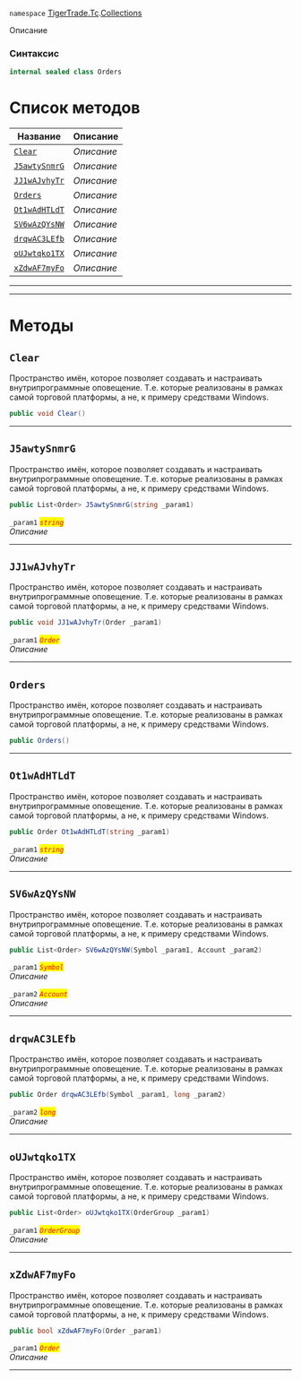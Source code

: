 
`namespace` [TigerTrade.Tc](../../TigerTrade.Tc.md).[Collections](../../TigerTrade.Tc/Collections.md)


Описание

### Синтаксис
```csharp
internal sealed class Orders
```


# Список методов
| Название | Описание |
| --- | --- |
| [`Clear`](#Clear-m) | *Описание* |
| [`J5awtySnmrG`](#J5awtySnmrG-m) | *Описание* |
| [`JJ1wAJvhyTr`](#JJ1wAJvhyTr-m) | *Описание* |
| [`Orders`](#Orders-m) | *Описание* |
| [`Ot1wAdHTLdT`](#Ot1wAdHTLdT-m) | *Описание* |
| [`SV6wAzQYsNW`](#SV6wAzQYsNW-m) | *Описание* |
| [`drqwAC3LEfb`](#drqwAC3LEfb-m) | *Описание* |
| [`oUJwtqko1TX`](#oUJwtqko1TX-m) | *Описание* |
| [`xZdwAF7myFo`](#xZdwAF7myFo-m) | *Описание* |





***  
***  
# Методы

## `Clear`<a href="Clear-m" id="Clear-m"></a>
Пространство имён, которое позволяет создавать и настраивать внутрипрограммные оповещение. Т.е. которые реализованы в рамках самой торговой платформы, а не, к примеру средствами Windows.

```csharp
public void Clear()
```

***  

## `J5awtySnmrG`<a href="J5awtySnmrG-m" id="J5awtySnmrG-m"></a>
Пространство имён, которое позволяет создавать и настраивать внутрипрограммные оповещение. Т.е. которые реализованы в рамках самой торговой платформы, а не, к примеру средствами Windows.

```csharp
public List<Order> J5awtySnmrG(string _param1)
```

`_param1` <mark style="color:red;">*`string`*</mark>  
 *Описание*  


***  

## `JJ1wAJvhyTr`<a href="JJ1wAJvhyTr-m" id="JJ1wAJvhyTr-m"></a>
Пространство имён, которое позволяет создавать и настраивать внутрипрограммные оповещение. Т.е. которые реализованы в рамках самой торговой платформы, а не, к примеру средствами Windows.

```csharp
public void JJ1wAJvhyTr(Order _param1)
```
`_param1` <mark style="color:red;">*`Order`*</mark>  
 *Описание*  


***  

## `Orders`<a href="Orders-m" id="Orders-m"></a>
Пространство имён, которое позволяет создавать и настраивать внутрипрограммные оповещение. Т.е. которые реализованы в рамках самой торговой платформы, а не, к примеру средствами Windows.

```csharp
public Orders()
```

***  

## `Ot1wAdHTLdT`<a href="Ot1wAdHTLdT-m" id="Ot1wAdHTLdT-m"></a>
Пространство имён, которое позволяет создавать и настраивать внутрипрограммные оповещение. Т.е. которые реализованы в рамках самой торговой платформы, а не, к примеру средствами Windows.

```csharp
public Order Ot1wAdHTLdT(string _param1)
```

`_param1` <mark style="color:red;">*`string`*</mark>  
 *Описание*  


***  

## `SV6wAzQYsNW`<a href="SV6wAzQYsNW-m" id="SV6wAzQYsNW-m"></a>
Пространство имён, которое позволяет создавать и настраивать внутрипрограммные оповещение. Т.е. которые реализованы в рамках самой торговой платформы, а не, к примеру средствами Windows.

```csharp
public List<Order> SV6wAzQYsNW(Symbol _param1, Account _param2)
```
`_param1` <mark style="color:red;">*`Symbol`*</mark>  
 *Описание*  

`_param2` <mark style="color:red;">*`Account`*</mark>  
 *Описание*  


***  

## `drqwAC3LEfb`<a href="drqwAC3LEfb-m" id="drqwAC3LEfb-m"></a>
Пространство имён, которое позволяет создавать и настраивать внутрипрограммные оповещение. Т.е. которые реализованы в рамках самой торговой платформы, а не, к примеру средствами Windows.

```csharp
public Order drqwAC3LEfb(Symbol _param1, long _param2)
```
`_param2` <mark style="color:red;">*`long`*</mark>  
 *Описание*  


***  

## `oUJwtqko1TX`<a href="oUJwtqko1TX-m" id="oUJwtqko1TX-m"></a>
Пространство имён, которое позволяет создавать и настраивать внутрипрограммные оповещение. Т.е. которые реализованы в рамках самой торговой платформы, а не, к примеру средствами Windows.

```csharp
public List<Order> oUJwtqko1TX(OrderGroup _param1)
```
`_param1` <mark style="color:red;">*`OrderGroup`*</mark>  
 *Описание*  


***  

## `xZdwAF7myFo`<a href="xZdwAF7myFo-m" id="xZdwAF7myFo-m"></a>
Пространство имён, которое позволяет создавать и настраивать внутрипрограммные оповещение. Т.е. которые реализованы в рамках самой торговой платформы, а не, к примеру средствами Windows.

```csharp
public bool xZdwAF7myFo(Order _param1)
```
`_param1` <mark style="color:red;">*`Order`*</mark>  
 *Описание*  


***  


